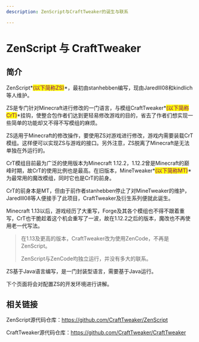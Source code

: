 ```yaml
---
description: ZenScript与CraftTweaker的诞生与联系

---
```


# ZenScript 与 CraftTweaker

## **简介**

ZenScript*<mark style="color:purple;">(以下简称ZS)</mark>*，最初由stanhebben编写，现由Jaredlll08和kindlich等人维护。

ZS是专门针对Minecraft进行修改的一门语言，与模组CraftTweaker*<mark style="color:purple;">(以下简称CrT)</mark>*挂钩，使整合包作者们达到更轻易修改游戏的目的，省去了作者们想实现一些简单的功能却又不得不写模组的麻烦。

ZS适用于Minecraft的修改操作，要使用ZS对游戏进行修改，游戏内需要装载CrT模组。这样便可以实现ZS与游戏的接口。另外注意，ZS脱离了Minecraft是无法单独在外运行的。

CrT模组目前最为广泛的使用版本为Minecraft 1.12.2，1.12.2曾是Minecraft的巅峰时期，故CrT的使用比例也是最高。在旧版本，MineTweaker*<mark style="color:purple;">(以下简称MT)</mark>*为最常用的魔改模组，同时它也是CrT的前身。

CrT的前身本是MT，但由于前作者stanhebben停止了对MineTweaker的维护，Jaredlll08等人便接手了此项目，CraftTweaker及衍生系列便就此诞生。

Minecraft 1.13以后，游戏经历了大重写，Forge及其各个模组也不得不跟着重写，CrT也干脆趁着这个机会重写了一波，故在1.12.2之后的版本，魔改也不再使用老一代写法。

> 在1.13及更高的版本，CraftTweaker改为使用ZenCode，不再是ZenScript。
>
> ZenScript与ZenCode均独立运行，并没有多大的联系。

ZS基于Java语言编写，是一门封装型语言，需要基于Java运行。

下个页面将会对配置ZS的开发环境进行讲解。

## 相关链接

ZenScript源代码仓库：https://github.com/CraftTweaker/ZenScript

CraftTweaker源代码仓库：https://github.com/CraftTweaker/CraftTweaker
